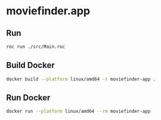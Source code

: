 # moviefinder.app

## Run

```sh
roc run ./src/Main.roc
```

## Build Docker

```sh
docker build --platform linux/amd64 -t moviefinder-app .
```

## Run Docker

```sh
docker run --platform linux/amd64 --rm moviefinder-app
```
